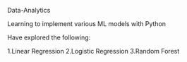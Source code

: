 Data-Analytics

Learning to implement various ML models with Python

Have explored the following:

1.Linear Regression
2.Logistic Regression
3.Random Forest
